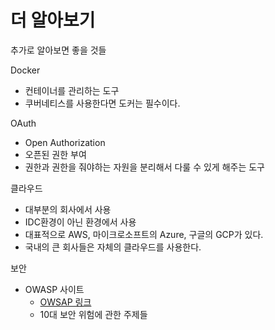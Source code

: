 # 더 알아보기

추가로 알아보면 좋을 것들  

Docker
- 컨테이너를 관리하는 도구
- 쿠버네티스를 사용한다면 도커는 필수이다.

OAuth
- Open Authorization
- 오픈된 권한 부여
- 권한과 권한을 줘야하는 자원을 분리해서 다룰 수 있게 해주는 도구

클라우드
- 대부분의 회사에서 사용
- IDC환경이 아닌 환경에서 사용
- 대표적으로 AWS, 마이크로소프트의 Azure, 구글의 GCP가 있다.
- 국내의 큰 회사들은 자체의 클라우드를 사용한다.

보안
- OWASP 사이트
  - [OWSAP 링크](owasp.org/www-project-top-ten)
  - 10대 보안 위험에 관한 주제들